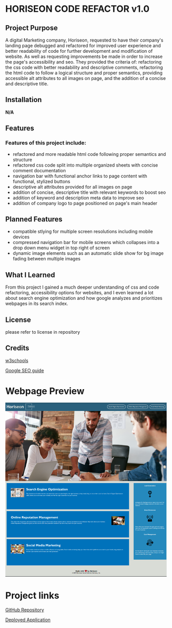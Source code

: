 # HORISEON CODE REFACTOR v1.0

## Project Purpose

A digital Marketing company, Horiseon, requested to have their company's landing page debugged and refactored for improved user experience and better readability of code for further development and modification of website. As well as requesting improvements be made in order to increase the page's accessibility and seo. They provided the criteria of: refactoring the css code with better readability and descriptive comments, refactoring the html code to follow a logical structure and proper semantics, providing accessible alt attributes to all images on page, and the addition of a concise and descriptive title.


## Installation

**N/A**


## Features


### Features of this project include:

- refactored and more readable html code following proper semantics and structure
- refactored css code split into multiple organized sheets with concise comment documentation
- navigation bar with functional anchor links to page content with functional, stylized buttons
- descriptive alt attributes provided for all images on page
- addition of concise, descriptive title with relevant keywords to boost seo
- addition of keyword and description meta data to improve seo
- addition of company logo to page positioned on page's main header


## Planned Features

- compatible stlying for multiple screen resolutions including mobile devices
- compressed navigation bar for mobile screens which collapses into a drop down menu widget in top right of screen
- dynamic image elements such as an automatic slide show for bg image fading between multiple images


## What I Learned

From this project I gained a much deeper understanding of css and code refactoring, accessibility options for websites, and I even learned a lot about search engine optimization and how google analyzes and prioritizes webpages in its search index.

## License

please refer to license in repository

## Credits

[w3schools](https://www.w3schools.com)

[Google SEO guide](https://developers.google.com/search/docs/essentials) 

# Webpage Preview
![project preview](./assets/images/horiseon-screenshot.PNG)


# Project links

[GitHub Repository](https://github.com/ManuelJF0/horiseon-code-refactor)

[Deployed Application](https://manueljf0.github.io/horiseon-code-refactor/)
